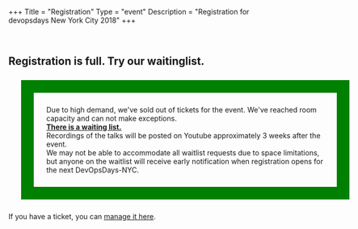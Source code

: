 +++
Title = "Registration"
Type = "event"
Description = "Registration for devopsdays New York City 2018"
+++

<!--
<div style="width:100%; text-align:left;">

Embed registration iframe/link/etc.
</div></div>
</div>
-->

<br>

## Registration is full. Try our waitinglist.

<p style="width: 550px; border: 25px solid green; padding: 25px; margin: 25px; ">
Due to high demand, we've sold out of tickets for the event.  We've reached room capacity and can not make exceptions.
<br>
<b><a href="https://www.eventbrite.com/e/devopsdays-nyc-2018-tickets-39330760363
">There is a waiting list.</a></b>
<br>
Recordings of the talks will be posted on Youtube approximately 3 weeks after the event. 
<br>
We may not be able to accommodate all waitlist requests due to space limitations, but anyone on the waitlist will receive early notification when registration opens for the next DevOpsDays-NYC. 
</p>

If you have a ticket, you can [manage it here](https://www.eventbrite.com/e/devopsdays-nyc-2018-tickets-39330760363).

